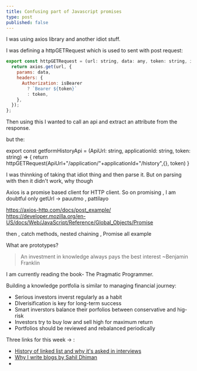 ```yaml
---
title: Confusing part of Javascript promises
type: post
published: false
---
```



I was using axios library and another idiot stuff. 

I was defining a httpGETRequest which is used to sent with post request:

```javascript
export const httpGETRequest = (url: string, data: any, token: string, isBearer = true) => {
  return axios.get(url, {
    params: data,
    headers: {
      Authorization: isBearer
        ? `Bearer ${token}`
        : token,
    },
  });
};
```

Then using this I wanted to call an api and extract an attribute from the response.

but the:

export const getformHistoryApi = (ApiUrl: string, applicationId: string,  token: string) => {
  return httpGETRequest(ApiUrl+"/application/"+applicationId+"/history",{}, token)
}

I was thinnking of taking that idiot thing and then parse it. But on parsing with then it didn't work, why though

Axios is a promise based client for HTTP client. So on promising , I am doubtful only getUrl 
-> pauutmo , pattilayo

https://axios-http.com/docs/post_example/
https://developer.mozilla.org/en-US/docs/Web/JavaScript/Reference/Global_Objects/Promise

then , catch methods, nested chaining ,
Promise all example

What are prototypes?



> An investment in knowledge always pays the best interest ~Benjamin Franklin

I am currently reading the book- The Pragmatic Programmer.

Building a knowledge portfolia is similar to managing financial journey:

- Serious investors inverst regularly as a habit
- DIverisification is key for long-term success
- Smart inverstors balance their porfolios between conservative and hig-risk
- Investors try to buy low and sell high for maximum return
- Portfolios should be reviewed and rebalanced periodically


Three links for this week -> :

- [History of linked list and why it's asked in interviews](https://www.hillelwayne.com/post/linked-lists/)
- [Why I write blogs by Sahil Dhiman](https://blog.sahilister.in/2020/10/why-i-write-blogs/)
- []()

